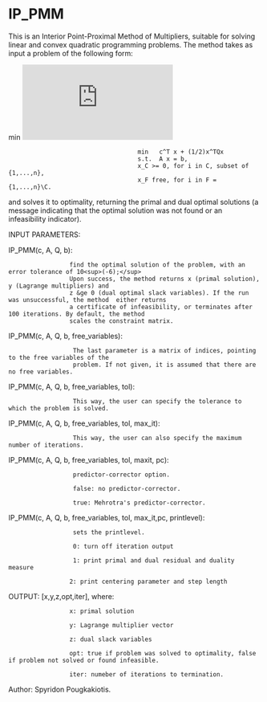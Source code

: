 # IP_PMM
This is an Interior Point-Proximal Method of Multipliers, suitable for solving linear and convex quadratic
programming problems. The method takes as input a problem of the following form:

  min ![img](http://latex.codecogs.com/svg.latex?%5Cbegin%7Bequation%7D%0D%0A%5Cbegin%7Bsplit%7D%0D%0A%5Cmin+c%5ET+x+%2B+%5Cfrac%7B1%7D%7B2%7Dx%5ETQx%2C%5C%5C%0D%0A%5Ctext%7Bs.t.%7D+Ax+%3D+b%0D%0A%5Cend%7Bsplit%7D%0D%0A%5Cend%7Bequation%7D)
 
                                        min   c^T x + (1/2)x^TQx  
                                        s.t.  A x = b,
                                        x_C >= 0, for i in C, subset of {1,...,n},
                                        x_F free, for i in F = {1,...,n}\C.

and solves it to optimality, returning the primal and dual optimal solutions (a message indicating that the
optimal solution was not found or an infeasibility indicator).

INPUT PARAMETERS:

IP_PMM(c, A, Q, b): 

                     find the optimal solution of the problem, with an error tolerance of 10<sup>(-6);</sup>
                     Upon success, the method returns x (primal solution), y (Lagrange multipliers) and
                     z &ge 0 (dual optimal slack variables). If the run was unsuccessful, the method  either returns
                     a certificate of infeasibility, or terminates after 100 iterations. By default, the method
                     scales the constraint matrix.
                     
IP_PMM(c, A, Q, b, free_variables): 

                      The last parameter is a matrix of indices, pointing to the free variables of the
                      problem. If not given, it is assumed that there are no free variables.
                                     
IP_PMM(c, A, Q, b, free_variables, tol): 

                      This way, the user can specify the tolerance to which the problem is solved.

IP_PMM(c, A, Q, b, free_variables, tol, max_it):

                      This way, the user can also specify the maximum number of iterations.

IP_PMM(c, A, Q, b, free_variables, tol, maxit, pc):


                      predictor-corrector option.

                      false: no predictor-corrector.
                                                     
                      true: Mehrotra's predictor-corrector.
                                                     
                                                     
IP_PMM(c, A, Q, b, free_variables, tol, max_it,pc, printlevel): 

                      sets the printlevel.
                                                              
                      0: turn off iteration output
                                                              
                      1: print primal and dual residual and duality measure
                                                              
                     2: print centering parameter and step length
                                                              
OUTPUT: [x,y,z,opt,iter], where:

                     x: primal solution
         
                     y: Lagrange multiplier vector
         
                     z: dual slack variables
         
                     opt: true if problem was solved to optimality, false if problem not solved or found infeasible.
         
                     iter: numeber of iterations to termination.
      
Author: Spyridon Pougkakiotis.

